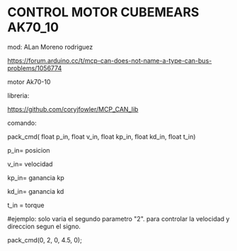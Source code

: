 # CONTROL  MOTOR CUBEMEARS AK70_10

mod: ALan Moreno rodriguez

https://forum.arduino.cc/t/mcp-can-does-not-name-a-type-can-bus-problems/1056774

motor Ak70-10


libreria:


https://github.com/coryjfowler/MCP_CAN_lib


comando:

pack_cmd( float p_in, float v_in, float kp_in, float kd_in, float t_in)

p_in= posicion

v_in= velocidad

kp_in= ganancia kp

kd_in= ganancia kd

t_in = torque


#ejemplo: solo varia el segundo parametro "2". para controlar la velocidad y direccion segun el signo.

pack_cmd(0, 2, 0, 4.5, 0);




